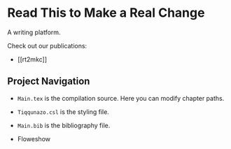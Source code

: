 # Read This to Make a Real Change

A writing platform.

Check out our publications:

- [[rt2mkc]]

## Project Navigation

- `Main.tex` is the compilation source. Here you can modify chapter paths.
- `Tiqqunazo.csl` is the styling file.
- `Main.bib` is the bibliography file.

- Floweshow
